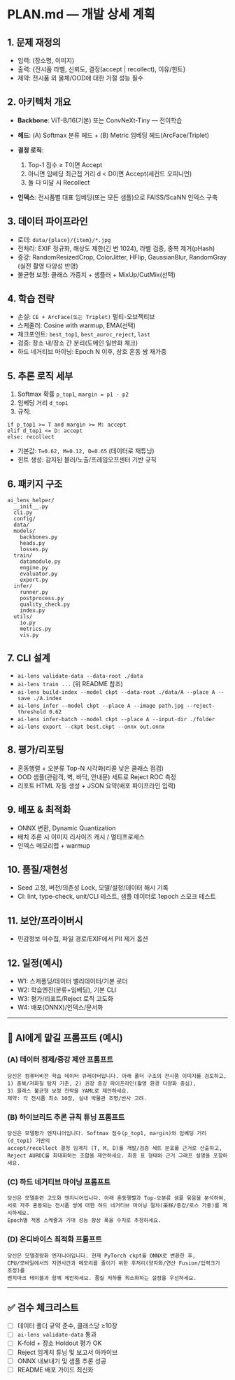 
# PLAN.md — 개발 상세 계획

## 1. 문제 재정의

* 입력: (장소명, 이미지)
* 출력: {전시품 라벨, 신뢰도, 결정(accept | recollect), 이유/힌트}
* 제약: 전시품 외 물체/OOD에 대한 거절 성능 필수

## 2. 아키텍처 개요

* **Backbone**: ViT-B/16(기본) 또는 ConvNeXt-Tiny — 전이학습
* **헤드**: (A) Softmax 분류 헤드 + (B) Metric 임베딩 헤드(ArcFace/Triplet)
* **결정 로직**:

  1. Top-1 점수 ≥ T이면 Accept
  2. 아니면 임베딩 최근접 거리 d < D이면 Accept(세컨드 오피니언)
  3. 둘 다 미달 시 Recollect
* **인덱스**: 전시품별 대표 임베딩(또는 모든 샘플)으로 FAISS/ScaNN 인덱스 구축

## 3. 데이터 파이프라인

* 로더: `data/{place}/{item}/*.jpg`
* 전처리: EXIF 정규화, 해상도 제한(긴 변 1024), 라벨 검증, 중복 제거(pHash)
* 증강: RandomResizedCrop, ColorJitter, HFlip, GaussianBlur, RandomGray (실전 촬영 다양성 반영)
* 불균형 보정: 클래스 가중치 + 샘플러 + MixUp/CutMix(선택)

## 4. 학습 전략

* 손실: `CE + ArcFace(또는 Triplet)` 멀티-오브젝티브
* 스케줄러: Cosine with warmup, EMA(선택)
* 체크포인트: `best_top1`, `best_auroc_reject`, `last`
* 검증: 장소 내/장소 간 분리(도메인 일반화 체크)
* 하드 네거티브 마이닝: Epoch N 이후, 상호 혼동 쌍 재가중

## 5. 추론 로직 세부

1. Softmax 확률 `p_top1`, `margin = p1 - p2`
2. 임베딩 거리 `d_top1`
3. 규칙:

```text
if p_top1 >= T and margin >= M: accept
elif d_top1 <= D: accept
else: recollect
```

* 기본값: `T=0.62, M=0.12, D=0.65` (데이터로 재튜닝)
* 힌트 생성: 감지된 블러/노출/프레임오프센터 기반 규칙

## 6. 패키지 구조

```
ai_lens_helper/
  __init__.py
  cli.py
  config/
  data/
  models/
    backbones.py
    heads.py
    losses.py
  train/
    datamodule.py
    engine.py
    evaluator.py
    export.py
  infer/
    runner.py
    postprocess.py
    quality_check.py
    index.py
  utils/
    io.py
    metrics.py
    vis.py
```

## 7. CLI 설계

* `ai-lens validate-data --data-root ./data`
* `ai-lens train ...` (위 README 참조)
* `ai-lens build-index --model ckpt --data-root ./data/A --place A --save ./A.index`
* `ai-lens infer --model ckpt --place A --image path.jpg --reject-threshold 0.62`
* `ai-lens infer-batch --model ckpt --place A --input-dir ./folder`
* `ai-lens export --ckpt best.ckpt --onnx out.onnx`

## 8. 평가/리포팅

* 혼동행렬 + 오분류 Top-N 시각화(리콜 낮은 클래스 점검)
* OOD 샘플(관람객, 벽, 바닥, 안내문) 세트로 Reject ROC 측정
* 리포트 HTML 자동 생성 + JSON 요약(배포 파이프라인 입력)

## 9. 배포 & 최적화

* ONNX 변환, Dynamic Quantization
* 배치 추론 시 이미지 리사이즈 캐시 / 멀티프로세스
* 인덱스 메모리맵 + warmup

## 10. 품질/재현성

* Seed 고정, 버전/의존성 Lock, 모델/설정/데이터 해시 기록
* CI: lint, type-check, unit/CLI 테스트, 샘플 데이터로 1epoch 스모크 테스트

## 11. 보안/프라이버시

* 민감정보 미수집, 파일 경로/EXIF에서 PII 제거 옵션

## 12. 일정(예시)

* W1: 스캐폴딩/데이터 밸리데이터/기본 로더
* W2: 학습엔진(분류+임베딩), 기본 CLI
* W3: 평가/리포트/Reject 로직 고도화
* W4: 배포(ONNX)/인덱스/문서화

---

## 🤖 AI에게 맡길 프롬프트 (예시)

### (A) 데이터 정제/증강 제안 프롬프트

```
당신은 컴퓨터비전 학습 데이터 큐레이터입니다. 아래 폴더 구조의 전시품 이미지를 검토하고,
1) 중복/저화질 탐지 기준, 2) 권장 증강 파이프라인(촬영 환경 다양화 중심),
3) 클래스 불균형 보정 전략을 YAML로 제안하세요.
제약: 각 전시품 최소 10장, 실내 박물관 조명/반사 고려.
```

### (B) 하이브리드 추론 규칙 튜닝 프롬프트

```
당신은 모델평가 엔지니어입니다. Softmax 점수(p_top1, margin)와 임베딩 거리(d_top1) 기반의
accept/recollect 결정 임계치 (T, M, D)를 개발/검증 세트 분포를 근거로 산출하고,
Reject AUROC를 최대화하는 조합을 제안하세요. 최종 표 형태와 근거 그래프 설명을 포함하세요.
```

### (C) 하드 네거티브 마이닝 프롬프트

```
당신은 모델훈련 고도화 엔지니어입니다. 아래 혼동행렬과 Top-오분류 샘플 묶음을 분석하여,
서로 자주 혼동되는 전시품 쌍에 대한 하드 네거티브 마이닝 절차(采样/증강/로스 가중)를 제시하세요.
Epoch별 적용 스케줄과 기대 성능 향상 폭을 수치로 추정하세요.
```

### (D) 온디바이스 최적화 프롬프트

```
당신은 모델경량화 엔지니어입니다. 현재 PyTorch ckpt를 ONNX로 변환한 후,
CPU/모바일에서의 지연시간과 메모리를 줄이기 위한 후처리(양자화/연산 Fusion/입력크기 조정)를
벤치마크 테이블과 함께 제안하세요. 품질 저하를 최소화하는 설정을 우선하세요.
```

---

## ✅ 검수 체크리스트

* [ ] 데이터 폴더 규약 준수, 클래스당 ≥10장
* [ ] `ai-lens validate-data` 통과
* [ ] K-fold + 장소 Holdout 평가 OK
* [ ] Reject 임계치 튜닝 및 보고서 아카이브
* [ ] ONNX 내보내기 및 샘플 추론 성공
* [ ] README 배포 가이드 최신화
